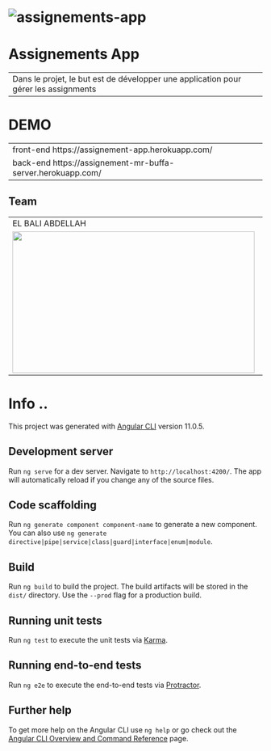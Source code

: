 # ![assignements-app](https://github.com/MrAbdelaziz/assignements-app/blob/master/screens/home.png?raw=true)
# Assignements App
<table>
<tr>
<td>
Dans le projet, le but est de développer une application pour gérer les assignments
</td>
</tr>
</table>

# DEMO 
<table>
<tr>
<td>
front-end https://assignement-app.herokuapp.com/
</td>
</tr>
  <tr>
<td>
  back-end https://assignement-mr-buffa-server.herokuapp.com/
  </td>
</tr>
</table>



## Team
<table>
  <tr>
    <td>EL BALI ABDELLAH </td>
     <td>ELOUAHAB ABDELAZIZ</td>
     <td>LHILALI ACHRAF</td>
  </tr>
  <tr>
    <td><a href="https://github.com/boli-dev"><img src="https://avatars.githubusercontent.com/u/54739775?s=400&v=4" width=480 height=280></a></td>
    <td><a href="https://github.com/MrAbdelaziz"><img src="https://avatars.githubusercontent.com/u/60048840?s=460" width=480 height=280></a></td>
    <td><a href="https://github.com/LHILALI"><img src="https://avatars.githubusercontent.com/u/52959065?s=460&v=4" width=480 height=280></a></td>
  </tr>
 </table>


# Info .. 

This project was generated with [Angular CLI](https://github.com/angular/angular-cli) version 11.0.5.

## Development server

Run `ng serve` for a dev server. Navigate to `http://localhost:4200/`. The app will automatically reload if you change any of the source files.

## Code scaffolding

Run `ng generate component component-name` to generate a new component. You can also use `ng generate directive|pipe|service|class|guard|interface|enum|module`.

## Build

Run `ng build` to build the project. The build artifacts will be stored in the `dist/` directory. Use the `--prod` flag for a production build.

## Running unit tests

Run `ng test` to execute the unit tests via [Karma](https://karma-runner.github.io).

## Running end-to-end tests

Run `ng e2e` to execute the end-to-end tests via [Protractor](http://www.protractortest.org/).

## Further help

To get more help on the Angular CLI use `ng help` or go check out the [Angular CLI Overview and Command Reference](https://angular.io/cli) page.
